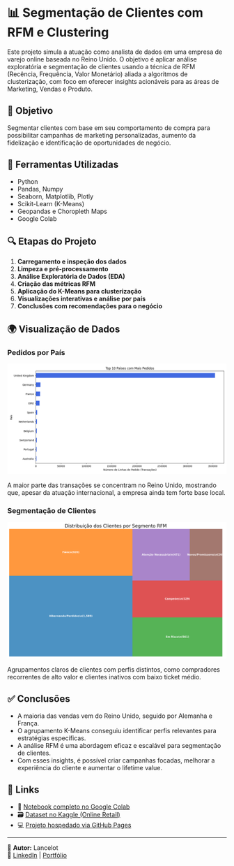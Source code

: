 # 📊 Segmentação de Clientes com RFM e Clustering

Este projeto simula a atuação como analista de dados em uma empresa de varejo online baseada no Reino Unido. O objetivo é aplicar análise exploratória e segmentação de clientes usando a técnica de RFM (Recência, Frequência, Valor Monetário) aliada a algoritmos de clusterização, com foco em oferecer insights acionáveis para as áreas de Marketing, Vendas e Produto.

## 🎯 Objetivo

Segmentar clientes com base em seu comportamento de compra para possibilitar campanhas de marketing personalizadas, aumento da fidelização e identificação de oportunidades de negócio.

## 🧰 Ferramentas Utilizadas

- Python
- Pandas, Numpy
- Seaborn, Matplotlib, Plotly
- Scikit-Learn (K-Means)
- Geopandas e Choropleth Maps
- Google Colab

## 🔍 Etapas do Projeto

1. **Carregamento e inspeção dos dados**
2. **Limpeza e pré-processamento**
3. **Análise Exploratória de Dados (EDA)**
4. **Criação das métricas RFM**
5. **Aplicação do K-Means para clusterização**
6. **Visualizações interativas e análise por país**
7. **Conclusões com recomendações para o negócio**

## 🌍 Visualização de Dados

### Pedidos por País

![](imagens/pedidos_por_pais.png)

A maior parte das transações se concentram no Reino Unido, mostrando que, apesar da atuação internacional, a empresa ainda tem forte base local.

### Segmentação de Clientes

![](imagens/segmentacao_rfm_treemap.png)

Agrupamentos claros de clientes com perfis distintos, como compradores recorrentes de alto valor e clientes inativos com baixo ticket médio.

## ✅ Conclusões

- A maioria das vendas vem do Reino Unido, seguido por Alemanha e França.
- O agrupamento K-Means conseguiu identificar perfis relevantes para estratégias específicas.
- A análise RFM é uma abordagem eficaz e escalável para segmentação de clientes.
- Com esses insights, é possível criar campanhas focadas, melhorar a experiência do cliente e aumentar o lifetime value.

## 📁 Links

- 🔗 [Notebook completo no Google Colab](https://colab.research.google.com/drive/1iwcuTfdSvzv94xxf0UujZrY4XseSpxBN#scrollTo=tZFbK5kB-mpp)
- 🗃️ [Dataset no Kaggle (Online Retail)](https://www.kaggle.com/datasets/carrie1/ecommerce-data)
- 💻 [Projeto hospedado via GitHub Pages](https://lancelot-rodrigues.github.io/portfolio_projetos/)

---

📌 **Autor:** Lancelot  
🔗 [LinkedIn](https://www.linkedin.com/in/lancelot-rodrigues/) | [Portfólio](https://lancelot-rodrigues.github.io/portfolio_projetos/)
